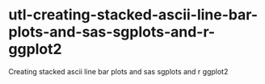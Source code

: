 # utl-creating-stacked-ascii-line-bar-plots-and-sas-sgplots-and-r-ggplot2
Creating stacked ascii line bar plots and sas sgplots and r ggplot2
